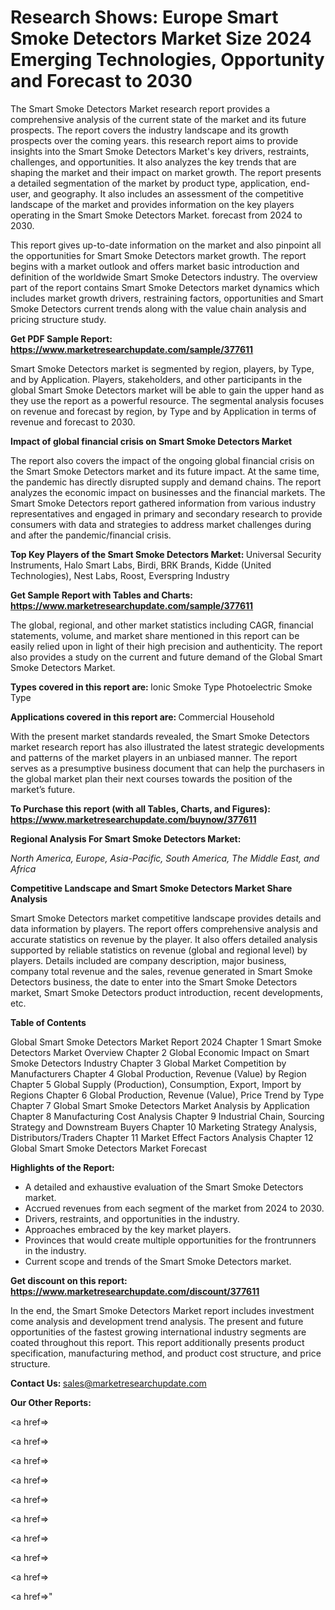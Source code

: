 # Research Shows: Europe Smart Smoke Detectors Market Size 2024 Emerging Technologies, Opportunity and Forecast to 2030

The Smart Smoke Detectors Market research report provides a comprehensive analysis of the current state of the market and its future prospects. The report covers the industry landscape and its growth prospects over the coming years. this research report aims to provide insights into the Smart Smoke Detectors Market's key drivers, restraints, challenges, and opportunities. It also analyzes the key trends that are shaping the market and their impact on market growth. The report presents a detailed segmentation of the market by product type, application, end-user, and geography. It also includes an assessment of the competitive landscape of the market and provides information on the key players operating in the Smart Smoke Detectors Market. forecast from 2024 to 2030.

This report gives up-to-date information on the market and also pinpoint all the opportunities for Smart Smoke Detectors market growth. The report begins with a market outlook and offers market basic introduction and definition of the worldwide Smart Smoke Detectors industry. The overview part of the report contains Smart Smoke Detectors market dynamics which includes market growth drivers, restraining factors, opportunities and Smart Smoke Detectors current trends along with the value chain analysis and pricing structure study.

<strong><b>Get PDF Sample Report: <a href=https://www.marketresearchupdate.com/sample/377611>https://www.marketresearchupdate.com/sample/377611</a></b></strong>

Smart Smoke Detectors market is segmented by region, players, by Type, and by Application. Players, stakeholders, and other participants in the global Smart Smoke Detectors market will be able to gain the upper hand as they use the report as a powerful resource. The segmental analysis focuses on revenue and forecast by region, by Type and by Application in terms of revenue and forecast to 2030.

<strong><b>Impact of global financial crisis on Smart Smoke Detectors Market</b></strong>

The report also covers the impact of the ongoing global financial crisis on the Smart Smoke Detectors market and its future impact. At the same time, the pandemic has directly disrupted supply and demand chains. The report analyzes the economic impact on businesses and the financial markets. The Smart Smoke Detectors report gathered information from various industry representatives and engaged in primary and secondary research to provide consumers with data and strategies to address market challenges during and after the pandemic/financial crisis.

<strong><b>Top Key Players of the Smart Smoke Detectors Market:
</b></strong>Universal Security Instruments, Halo Smart Labs, Birdi, BRK Brands, Kidde (United Technologies), Nest Labs, Roost, Everspring Industry<strong><b>
</b></strong>

<strong><b>Get Sample Report with Tables and Charts: <a href=https://www.marketresearchupdate.com/sample/377611>https://www.marketresearchupdate.com/sample/377611</a></b></strong>

The global, regional, and other market statistics including CAGR, financial statements, volume, and market share mentioned in this report can be easily relied upon in light of their high precision and authenticity. The report also provides a study on the current and future demand of the Global Smart Smoke Detectors Market.

<strong><b>Types covered in this report are:
</b></strong>Ionic Smoke Type
Photoelectric Smoke Type<strong><b>
</b></strong>

<strong><b>Applications covered in this report are:
</b></strong>Commercial
Household<strong><b>
</b></strong>

With the present market standards revealed, the Smart Smoke Detectors market research report has also illustrated the latest strategic developments and patterns of the market players in an unbiased manner. The report serves as a presumptive business document that can help the purchasers in the global market plan their next courses towards the position of the market’s future.

<strong><b>To Purchase this report (with all Tables, Charts, and Figures): <a href=https://www.marketresearchupdate.com/buynow/377611>https://www.marketresearchupdate.com/buynow/377611</a></b></strong>

<strong><b>Regional Analysis For Smart Smoke Detectors Market:</b></strong>

<em><i>North America, Europe, Asia-Pacific, South America, The Middle East, and Africa</i></em>

<strong><b>Competitive Landscape and Smart Smoke Detectors Market Share Analysis</b></strong>

Smart Smoke Detectors market competitive landscape provides details and data information by players. The report offers comprehensive analysis and accurate statistics on revenue by the player. It also offers detailed analysis supported by reliable statistics on revenue (global and regional level) by players. Details included are company description, major business, company total revenue and the sales, revenue generated in Smart Smoke Detectors business, the date to enter into the Smart Smoke Detectors market, Smart Smoke Detectors product introduction, recent developments, etc.

<strong><b>Table of Contents</b></strong>

Global Smart Smoke Detectors Market Report 2024
Chapter 1 Smart Smoke Detectors Market Overview
Chapter 2 Global Economic Impact on Smart Smoke Detectors Industry
Chapter 3 Global Market Competition by Manufacturers
Chapter 4 Global Production, Revenue (Value) by Region
Chapter 5 Global Supply (Production), Consumption, Export, Import by Regions
Chapter 6 Global Production, Revenue (Value), Price Trend by Type
Chapter 7 Global Smart Smoke Detectors Market Analysis by Application
Chapter 8 Manufacturing Cost Analysis
Chapter 9 Industrial Chain, Sourcing Strategy and Downstream Buyers
Chapter 10 Marketing Strategy Analysis, Distributors/Traders
Chapter 11 Market Effect Factors Analysis
Chapter 12 Global Smart Smoke Detectors Market Forecast

<strong><b>Highlights of the Report:</b></strong>

- A detailed and exhaustive evaluation of the Smart Smoke Detectors market.
- Accrued revenues from each segment of the market from 2024 to 2030.
- Drivers, restraints, and opportunities in the industry.
- Approaches embraced by the key market players.
- Provinces that would create multiple opportunities for the frontrunners in the industry.
- Current scope and trends of the Smart Smoke Detectors market.

<strong><b>Get discount on this report: <a href=https://www.marketresearchupdate.com/discount/377611>https://www.marketresearchupdate.com/discount/377611</a></b></strong>

In the end, the Smart Smoke Detectors Market report includes investment come analysis and development trend analysis. The present and future opportunities of the fastest growing international industry segments are coated throughout this report. This report additionally presents product specification, manufacturing method, and product cost structure, and price structure.

<strong><b>Contact Us:
</b></strong>sales@marketresearchupdate.com

<strong>Our Other Reports:</strong>

<a href=></a>

<a href=></a>

<a href=></a>

<a href=></a>

<a href=></a>

<a href=></a>

<a href=></a>

<a href=></a>

<a href=></a>

<a href=></a>"
